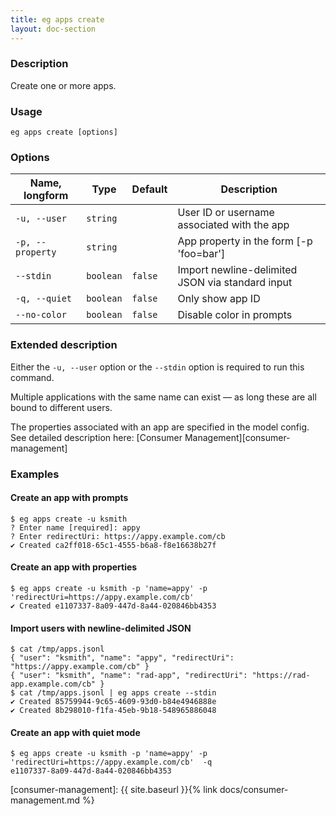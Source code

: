 ```yaml
---
title: eg apps create
layout: doc-section
---
```


### Description

Create one or more apps.

### Usage

```shell
eg apps create [options]
```

### Options

| Name, longform   | Type      | Default | Description                                      |
| ---              | ---       | ---     | ---                                              |
| `-u, --user`     | `string`  |         | User ID or username associated with the app      |
| `-p, --property` | `string`  |         | App property in the form [-p 'foo=bar']          |
| `--stdin`        | `boolean` | `false` | Import newline-delimited JSON via standard input |
| `-q, --quiet`    | `boolean` | `false` | Only show app ID                                 |
| `--no-color`     | `boolean` | `false` | Disable color in prompts                         |

### Extended description

Either the `-u, --user` option or the `--stdin` option is required to run this command.

Multiple applications with the same name can exist — as long these are all bound to different users.

The properties associated with an app are specified in the model config.
See detailed description here:
[Consumer Management][consumer-management]

### Examples

#### Create an app with prompts

```shell
$ eg apps create -u ksmith
? Enter name [required]: appy
? Enter redirectUri: https://appy.example.com/cb
✔ Created ca2ff018-65c1-4555-b6a8-f8e16638b27f
```

#### Create an app with properties

```shell
$ eg apps create -u ksmith -p 'name=appy' -p 'redirectUri=https://appy.example.com/cb'
✔ Created e1107337-8a09-447d-8a44-020846bb4353
```

#### Import users with newline-delimited JSON

```shell
$ cat /tmp/apps.jsonl
{ "user": "ksmith", "name": "appy", "redirectUri": "https://appy.example.com/cb" }
{ "user": "ksmith", "name": "rad-app", "redirectUri": "https://rad-app.example.com/cb" }
$ cat /tmp/apps.jsonl | eg apps create --stdin
✔ Created 85759944-9c65-4609-93d0-b84e4946888e
✔ Created 8b298010-f1fa-45eb-9b18-548965886048
```

#### Create an app with quiet mode

```shell
$ eg apps create -u ksmith -p 'name=appy' -p 'redirectUri=https://appy.example.com/cb'  -q
e1107337-8a09-447d-8a44-020846bb4353
```

[consumer-management]: {{ site.baseurl }}{% link docs/consumer-management.md %}
